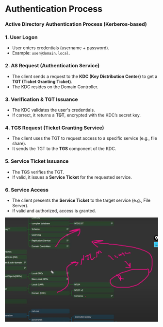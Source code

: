 # Authentication Process

### Active Directory Authentication Process (Kerberos-based)

### 1. User Logon

* User enters credentials (username + password).
* Example: `user@domain.local`.

### 2. AS Request (Authentication Service)

* The client sends a request to the **KDC (Key Distribution Center)** to get a **TGT (Ticket Granting Ticket)**.
* The KDC resides on the Domain Controller.

### 3. Verification & TGT Issuance

* The KDC validates the user's credentials.
* If correct, it returns a **TGT**, encrypted with the KDC’s secret key.

### 4. TGS Request (Ticket Granting Service)

* The client uses the TGT to request access to a specific service (e.g., file share).
* It sends the TGT to the **TGS** component of the KDC.

### 5. Service Ticket Issuance

* The TGS verifies the TGT.
* If valid, it issues a **Service Ticket** for the requested service.

### 6. Service Access

* The client presents the **Service Ticket** to the target service (e.g., File Server).
* If valid and authorized, access is granted.

![image.png](<../../.gitbook/assets/image (20).png>)
